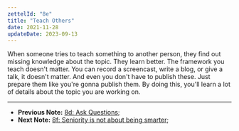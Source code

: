 ```yaml
---
zettelId: "8e"
title: "Teach Others"
date: 2021-11-28
updateDate: 2023-09-13
---
```


When someone tries to teach something to another person, they find out missing knowledge about the topic. They learn better. The framework you teach doesn't matter. You can record a screencast, write a blog, or give a talk, it doesn't matter. And even you don't have to publish these. Just prepare them like you're gonna publish them. By doing this, you'll learn a lot of details about the topic you are working on.

---

- **Previous Note:** [8d: Ask Questions](/notes/8d/);
- **Next Note:** [8f: Seniority is not about being smarter](/notes/8f/);
